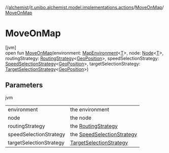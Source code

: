 //[alchemist](../../../index.md)/[it.unibo.alchemist.model.implementations.actions](../index.md)/[MoveOnMap](index.md)/[MoveOnMap](-move-on-map.md)

# MoveOnMap

[jvm]\
open fun [MoveOnMap](-move-on-map.md)(environment: [MapEnvironment](../../it.unibo.alchemist.model.interfaces/-map-environment/index.md)<[T](../../it.unibo.alchemist.model.implementations.movestrategies.speed/-straight-line-trace-dependant-speed/index.md)>, node: [Node](../../it.unibo.alchemist.model.interfaces/-node/index.md)<[T](../../it.unibo.alchemist.model.implementations.movestrategies.speed/-straight-line-trace-dependant-speed/index.md)>, routingStrategy: [RoutingStrategy](../../it.unibo.alchemist.model.interfaces.movestrategies/-routing-strategy/index.md)<[GeoPosition](../../it.unibo.alchemist.model.interfaces/-geo-position/index.md)>, speedSelectionStrategy: [SpeedSelectionStrategy](../../it.unibo.alchemist.model.interfaces.movestrategies/-speed-selection-strategy/index.md)<[GeoPosition](../../it.unibo.alchemist.model.interfaces/-geo-position/index.md)>, targetSelectionStrategy: [TargetSelectionStrategy](../../it.unibo.alchemist.model.interfaces.movestrategies/-target-selection-strategy/index.md)<[GeoPosition](../../it.unibo.alchemist.model.interfaces/-geo-position/index.md)>)

## Parameters

jvm

| | |
|---|---|
| environment | the environment |
| node | the node |
| routingStrategy | the [RoutingStrategy](../../it.unibo.alchemist.model.interfaces.movestrategies/-routing-strategy/index.md) |
| speedSelectionStrategy | the [SpeedSelectionStrategy](../../it.unibo.alchemist.model.interfaces.movestrategies/-speed-selection-strategy/index.md) |
| targetSelectionStrategy | [TargetSelectionStrategy](../../it.unibo.alchemist.model.interfaces.movestrategies/-target-selection-strategy/index.md) |
